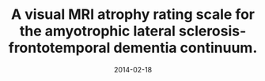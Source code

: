 ---
title: "A visual MRI atrophy rating scale for the amyotrophic lateral sclerosis-frontotemporal dementia continuum."
collection: publications
category: manuscripts
permalink: /publication/2014-02-18_Ambikairajah_et_al_2014_A_visual_MRI_atrophy_Amyotrophic_Lateral_Sclerosis_and_Frontotemporal_Degeneration
#excerpt:  
date: 2014-02-18
venue: 'Amyotrophic Lateral Sclerosis and Frontotemporal Degeneration'
paperurl: 'http://ananthanambikairajah.github.io/files/Ambikairajah_et_al_2014_A_visual_MRI_atrophy_Amyotrophic_Lateral_Sclerosis_and_Frontotemporal_Degeneration.pdf'
citation: '<b>Ambikairajah, A.</b>, Devenney, E., Flanagan, E., Yew, B., Mioshi, E., Kiernan, M. C., Hodges, J. R., & Hornberger, M. (2014). &quot;A visual MRI atrophy rating scale for the amyotrophic lateral sclerosis-frontotemporal dementia continuum..&quot; <i>Amyotrophic Lateral Sclerosis and Frontotemporal Degeneration</i>. <i>15</i>(3-4), 226-234.'
---